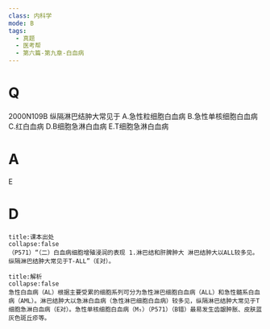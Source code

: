 ```yaml
---
class: 内科学
mode: B
tags:
  - 真题
  - 医考帮
  - 第六篇-第九章-白血病
---
```


# Q
2000N109B 纵隔淋巴结肿大常见于
A.急性粒细胞白血病
B.急性单核细胞白血病
C.红白血病
D.B细胞急淋白血病
E.T细胞急淋白血病

# A
E
# D
```ad-note
title:课本出处
collapse:false
（P571）“（二）白血病细胞增殖浸润的表现 1.淋巴结和肝脾肿大 淋巴结肿大以ALL较多见。纵隔淋巴结肿大常见于T-ALL”（E对）。
```

```ad-summary
title:解析
collapse:false
急性白血病（AL）根据主要受累的细胞系列可分为急性淋巴细胞白血病（ALL）和急性髓系白血病（AML）。淋巴结肿大以急淋白血病（急性淋巴细胞白血病）较多见，纵隔淋巴结肿大常见于T细胞急淋白血病（E对）。急性单核细胞白血病（M₅）（P571）（B错）最易发生齿龈肿胀、皮肤蓝灰色斑丘疹等。
```

